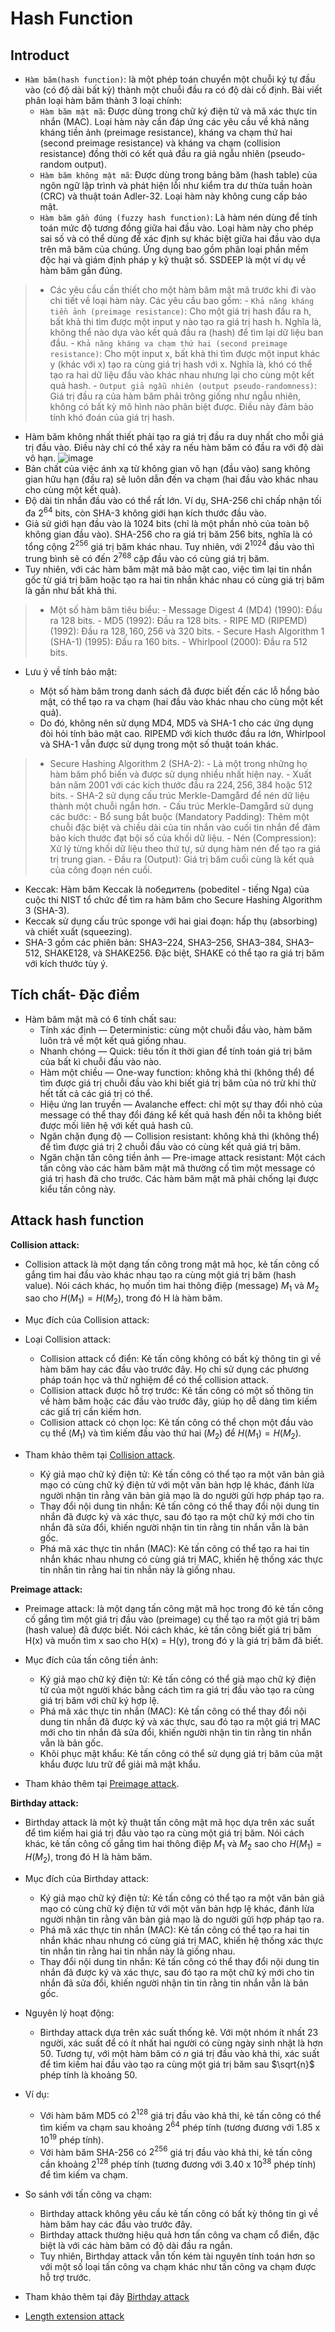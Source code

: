 # Hash Function
## Introduct
- `Hàm băm(hash function)`: là một phép toán chuyển một chuỗi ký tự đầu vào (có độ dài bất kỳ) thành một chuỗi đầu ra có độ dài cố định. Bài viết phân loại hàm băm thành 3 loại chính:
    - `Hàm băm mật mã`: Được dùng trong chữ ký điện tử và mã xác thực tin nhắn (MAC). Loại hàm này cần đáp ứng các yêu cầu về khả năng kháng tiền ảnh (preimage resistance), kháng va chạm thứ hai (second preimage resistance) và kháng va chạm (collision resistance) đồng thời có kết quả đầu ra giả ngẫu nhiên (pseudo-random output).
    - `Hàm băm không mật mã`: Được dùng trong bảng băm (hash table) của ngôn ngữ lập trình và phát hiện lỗi như kiểm tra dư thừa tuần hoàn (CRC) và thuật toán Adler-32. Loại hàm này không cung cấp bảo mật.
    - `Hàm băm gần đúng (fuzzy hash function)`: Là hàm nén dùng để tính toán mức độ tương đồng giữa hai đầu vào. Loại hàm này cho phép sai số và có thể dùng để xác định sự khác biệt giữa hai đầu vào dựa trên mã băm của chúng. Ứng dụng bao gồm phân loại phần mềm độc hại và giám định pháp y kỹ thuật số. SSDEEP là một ví dụ về hàm băm gần đúng.
>- Các yêu cầu cần thiết cho một hàm băm mật mã trước khi đi vào chi tiết về loại hàm này. Các yêu cầu bao gồm:
    - `Khả năng kháng tiền ảnh (preimage resistance)`: Cho một giá trị hash đầu ra h, bất khả thi tìm được một input y nào tạo ra giá trị hash h. Nghĩa là, không thể nào dựa vào kết quả đầu ra (hash) để tìm lại dữ liệu ban đầu.
    - `Khả năng kháng va chạm thứ hai (second preimage resistance)`: Cho một input x, bất khả thi tìm được một input khác y (khác với x) tạo ra cùng giá trị hash với x. Nghĩa là, khó có thể tạo ra hai dữ liệu đầu vào khác nhau nhưng lại cho cùng một kết quả hash.
    - `Output giả ngẫu nhiên (output pseudo-randomness)`: Giá trị đầu ra của hàm băm phải trông giống như ngẫu nhiên, không có bất kỳ mô hình nào phân biệt được. Điều này đảm bảo tính khó đoán của giá trị hash.
- Hàm băm không nhất thiết phải tạo ra giá trị đầu ra duy nhất cho mỗi giá trị đầu vào. Điều này chỉ có thể xảy ra nếu hàm băm có đầu ra với độ dài vô hạn.
![image](https://hackmd.io/_uploads/HyXtz_IxC.png)
- Bản chất của việc ánh xạ từ không gian vô hạn (đầu vào) sang không gian hữu hạn (đầu ra) sẽ luôn dẫn đến va chạm (hai đầu vào khác nhau cho cùng một kết quả).
- Độ dài tin nhắn đầu vào có thể rất lớn. Ví dụ, SHA-256 chỉ chấp nhận tối đa $2^{64}$ bits, còn SHA-3 không giới hạn kích thước đầu vào.
- Giả sử giới hạn đầu vào là $1024$ bits (chỉ là một phần nhỏ của toàn bộ không gian đầu vào). SHA-256 cho ra giá trị băm $256$ bits, nghĩa là có tổng cộng $2^{256}$ giá trị băm khác nhau. Tuy nhiên, với $2^{1024}$ đầu vào thì trung bình sẽ có đến $2^{768}$ cặp đầu vào có cùng giá trị băm.
- Tuy nhiên, với các hàm băm mật mã bảo mật cao, việc tìm lại tin nhắn gốc từ giá trị băm hoặc tạo ra hai tin nhắn khác nhau có cùng giá trị băm là gần như bất khả thi.

>- Một số hàm băm tiêu biểu:
    - Message Digest 4 (MD4) (1990): Đầu ra $128$ bits.
    - MD5 (1992): Đầu ra $128$ bits.
    - RIPE MD (RIPEMD) (1992): Đầu ra $128, 160, 256$ và $320$ bits.
    - Secure Hash Algorithm 1 (SHA-1) (1995): Đầu ra $160$ bits.
    - Whirlpool (2000): Đầu ra $512$ bits.
- Lưu ý về tính bảo mật:

    - Một số hàm băm trong danh sách đã được biết đến các lỗ hổng bảo mật, có thể tạo ra va chạm (hai đầu vào khác nhau cho cùng một kết quả).
    - Do đó, không nên sử dụng MD4, MD5 và SHA-1 cho các ứng dụng đòi hỏi tính bảo mật cao. RIPEMD với kích thước đầu ra lớn, Whirlpool và SHA-1 vẫn được sử dụng trong một số thuật toán khác.
>- Secure Hashing Algorithm 2 (SHA-2):
    - Là một trong những họ hàm băm phổ biến và được sử dụng nhiều nhất hiện nay.
    - Xuất bản năm 2001 với các kích thước đầu ra $224, 256, 384$ hoặc $512$ bits.
    - SHA-2 sử dụng cấu trúc Merkle-Damgård để nén dữ liệu thành một chuỗi ngắn hơn.
    - Cấu trúc Merkle-Damgård sử dụng các bước:
    - Bổ sung bắt buộc (Mandatory Padding): Thêm một chuỗi đặc biệt và chiều dài của tin nhắn vào cuối tin nhắn để đảm bảo kích thước đạt bội số của khối dữ liệu.
    - Nén (Compression): Xử lý từng khối dữ liệu theo thứ tự, sử dụng hàm nén để tạo ra giá trị trung gian.
    - Đầu ra (Output): Giá trị băm cuối cùng là kết quả của công đoạn nén cuối.
- Keccak: Hàm băm Keccak là победитель (pobeditel - tiếng Nga) của cuộc thi NIST tổ chức để tìm ra hàm băm cho Secure Hashing Algorithm 3 (SHA-3).
- Keccak sử dụng cấu trúc sponge với hai giai đoạn: hấp thụ (absorbing) và chiết xuất (squeezing).
- SHA-3 gồm các phiên bản: SHA3–224, SHA3–256, SHA3–384, SHA3–512, SHAKE128, và SHAKE256. Đặc biệt, SHAKE có thể tạo ra giá trị băm với kích thước tùy ý.

## Tích chất- Đặc điểm
- Hàm băm mật mã có 6 tính chất sau:
    - Tính xác định — Deterministic: cùng một chuỗi đầu vào, hàm băm luôn trả về một kết quả giống nhau.
    - Nhanh chóng — Quick: tiêu tốn ít thời gian để tính toán giá trị băm của bất kì chuỗi đầu vào nào.
    - Hàm một chiều — One-way function: không khả thi (không thể) để tìm được giá trị chuỗi đầu vào khi biết giá trị băm của nó trừ khi thử hết tất cả các giá trị có thể.
    - Hiệu ứng lan truyền — Avalanche effect: chỉ một sự thay đổi nhỏ của message có thể thay đổi đáng kể kết quả hash đến nỗi ta không biết được mối liên hệ với kết quả hash cũ.
    - Ngăn chặn đụng độ — Collision resistant: không khả thi (không thể) để tìm được giá trị 2 chuỗi đầu vào có cùng kết quả giá trị băm.
    - Ngăn chặn tấn công tiền ảnh — Pre-image attack resistant: Một cách tấn công vào các hàm băm mật mã thường cố tìm một message có giá trị hash đã cho trước. Các hàm băm mật mã phải chống lại được kiểu tấn công này.

## Attack hash function
**Collision attack:**
- Collision attack là một dạng tấn công trong mật mã học, kẻ tấn công cố gắng tìm hai đầu vào khác nhau tạo ra cùng một giá trị băm (hash value). Nói cách khác, họ muốn tìm hai thông điệp (message) $M_1$ và $M_2$ sao cho $H(M_1) = H(M_2)$, trong đó H là hàm băm.

- Mục đích của Collision attack:
- Loại Collision attack:

    - Collision attack cổ điển: Kẻ tấn công không có bất kỳ thông tin gì về hàm băm hay các đầu vào trước đây. Họ chỉ sử dụng các phương pháp toán học và thử nghiệm để có thể collision attack.
    - Collision attack được hỗ trợ trước: Kẻ tấn công có một số thông tin về hàm băm hoặc các đầu vào trước đây, giúp họ dễ dàng tìm kiếm các giấ trị cần kiếm hơn.
    - Collision attack có chọn lọc: Kẻ tấn công có thể chọn một đầu vào cụ thể $(M_1)$ và tìm kiếm đầu vào thứ hai $(M_2)$ để $H(M_1) = H(M_2)$.
- Tham khảo thêm tại [Collision attack](https://en.wikipedia.org/wiki/Collision_attack).

    - Ký giả mạo chữ ký điện tử: Kẻ tấn công có thể tạo ra một văn bản giả mạo có cùng chữ ký điện tử với một văn bản hợp lệ khác, đánh lừa người nhận tin rằng văn bản giả mạo là do người gửi hợp pháp tạo ra.
    - Thay đổi nội dung tin nhắn: Kẻ tấn công có thể thay đổi nội dung tin nhắn đã được ký và xác thực, sau đó tạo ra một chữ ký mới cho tin nhắn đã sửa đổi, khiến người nhận tin tin rằng tin nhắn vẫn là bản gốc.
    - Phá mã xác thực tin nhắn (MAC): Kẻ tấn công có thể tạo ra hai tin nhắn khác nhau nhưng có cùng giá trị MAC, khiến hệ thống xác thực tin nhắn tin rằng hai tin nhắn này là giống nhau.

**Preimage attack:**
- Preimage attack: là một dạng tấn công mật mã học trong đó kẻ tấn công cố gắng tìm một giá trị đầu vào (preimage) cụ thể tạo ra một giá trị băm (hash value) đã được biết. Nói cách khác, kẻ tấn công biết giá trị băm H(x) và muốn tìm x sao cho H(x) = H(y), trong đó y là giá trị băm đã biết.

- Mục đích của tấn công tiền ảnh:

    - Ký giả mạo chữ ký điện tử: Kẻ tấn công có thể giả mạo chữ ký điện tử của một người khác bằng cách tìm ra giá trị đầu vào tạo ra cùng giá trị băm với chữ ký hợp lệ.
    - Phá mã xác thực tin nhắn (MAC): Kẻ tấn công có thể thay đổi nội dung tin nhắn đã được ký và xác thực, sau đó tạo ra một giá trị MAC mới cho tin nhắn đã sửa đổi, khiến người nhận tin tin rằng tin nhắn vẫn là bản gốc.
    - Khôi phục mật khẩu: Kẻ tấn công có thể sử dụng giá trị băm của mật khẩu được lưu trữ để giải mã mật khẩu.
- Tham khảo thêm tại [Preimage attack](https://en.wikipedia.org/wiki/Preimage_attack).

**Birthday attack:**
- Birthday attack là một kỹ thuật tấn công mật mã học dựa trên xác suất để tìm kiếm hai giá trị đầu vào tạo ra cùng một giá trị băm. Nói cách khác, kẻ tấn công cố gắng tìm hai thông điệp $M_1$ và $M_2$ sao cho $H(M_1) = H(M_2)$, trong đó H là hàm băm.

- Mục đích của Birthday attack:

    - Ký giả mạo chữ ký điện tử: Kẻ tấn công có thể tạo ra một văn bản giả mạo có cùng chữ ký điện tử với một văn bản hợp lệ khác, đánh lừa người nhận tin rằng văn bản giả mạo là do người gửi hợp pháp tạo ra.
    - Phá mã xác thực tin nhắn (MAC): Kẻ tấn công có thể tạo ra hai tin nhắn khác nhau nhưng có cùng giá trị MAC, khiến hệ thống xác thực tin nhắn tin rằng hai tin nhắn này là giống nhau.
    - Thay đổi nội dung tin nhắn: Kẻ tấn công có thể thay đổi nội dung tin nhắn đã được ký và xác thực, sau đó tạo ra một chữ ký mới cho tin nhắn đã sửa đổi, khiến người nhận tin tin rằng tin nhắn vẫn là bản gốc.
- Nguyên lý hoạt động:

    - Birthday attack dựa trên xác suất thống kê. Với một nhóm ít nhất $23$ người, xác suất để có ít nhất hai người có cùng ngày sinh nhật là hơn $50%$. Tương tự, với một hàm băm có $n$ giá trị đầu vào khả thi, xác suất để tìm kiếm hai đầu vào tạo ra cùng một giá trị băm sau $\sqrt{n}$ phép tính là khoảng $50%$.

- Ví dụ:

    - Với hàm băm MD5 có $2^{128}$ giá trị đầu vào khả thi, kẻ tấn công có thể tìm kiếm va chạm sau khoảng $2^{64}$ phép tính (tương đương với $1.85$ x $10^{19}$ phép tính).
    - Với hàm băm SHA-256 có $2^{256}$ giá trị đầu vào khả thi, kẻ tấn công cần khoảng $2^{128}$ phép tính (tương đương với $3.40$ x $10^{38}$ phép tính) để tìm kiếm va chạm.
- So sánh với tấn công va chạm:

    - Birthday attack không yêu cầu kẻ tấn công có bất kỳ thông tin gì về hàm băm hay các đầu vào trước đây.
    - Birthday attack thường hiệu quả hơn tấn công va chạm cổ điển, đặc biệt là với các hàm băm có độ dài đầu ra ngắn.
    - Tuy nhiên, Birthday attack vẫn tốn kém tài nguyên tính toán hơn so với một số loại tấn công va chạm khác như tấn công va chạm được hỗ trợ trước.
- Tham khảo thêm tại đây [Birthday attack](https://en.wikipedia.org/wiki/Birthday_attack)
- [Length extension attack](https://www.bing.com/search?q=length+extension+attack&cvid=848b20e29b7d4056a65183b771c6db8c&gs_lcrp=EgZjaHJvbWUqBggBEAAYQDIGCAAQRRg5MgYIARAAGEAyBggCEAAYQDIGCAMQABhAMgYIBBAAGEAyBggFEAAYQDIGCAYQABhAMgYIBxAAGEAyBggIEAAYQNIBCDkxMTdqMGo5qAIFsAIB&FORM=ANAB01&PC=ACTS)
